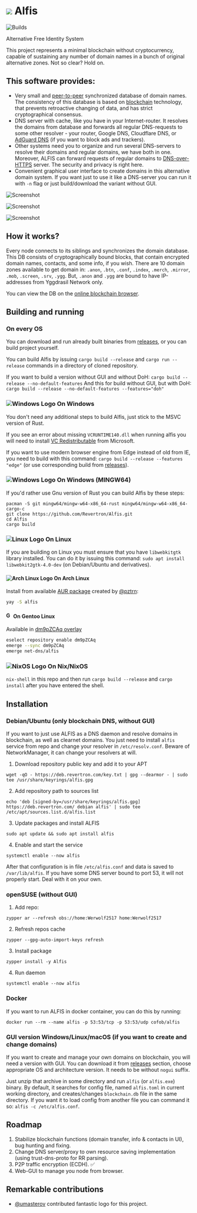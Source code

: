 # ![](/img/logo/32px.png) Alfis

![Builds](https://github.com/Revertron/Alfis/actions/workflows/rust_build_and_test.yml/badge.svg)

Alternative Free Identity System

This project represents a minimal blockchain without cryptocurrency, capable of sustaining any number of domain names in a bunch of original alternative zones.
Not so clear? Hold on.

## This software provides:
- Very small and [peer-to-peer](https://en.wikipedia.org/wiki/Peer-to-peer) synchronized database of domain names.
The consistency of this database is based on [blockchain](https://en.wikipedia.org/wiki/Blockchain) technology, that prevents retroactive changing of data, and has strict cryptographical consensus.
- DNS server with cache, like you have in your Internet-router. It resolves the domains from database and forwards all regular DNS-requests to some other resolver - your router, Google DNS, Cloudflare DNS, or [AdGuard DNS](https://dns.adguard.com/) (if you want to block ads and trackers).
- Other systems need you to organize and run several DNS-servers to resolve their domains and regular domains, we have both in one.
Moreover, ALFIS can forward requests of regular domains to [DNS-over-HTTPS](https://en.wikipedia.org/wiki/DNS_over_HTTPS) server. The security and privacy is right here.
- Convenient graphical user interface to create domains in this alternative domain system. If you want just to use it like a DNS-server you can run it with `-n` flag or just build/download the variant without GUI.


![Screenshot](img/keys.png)

![Screenshot](img/domains2.png)

![Screenshot](img/domains.png)

## How it works?
Every node connects to its siblings and synchronizes the domain database.
This DB consists of cryptographically bound blocks, that contain encrypted domain names, contacts, and some info, if you wish.
There are 10 domain zones available to get domain in:
`.anon`, `.btn`, `.conf`, `.index`, `.merch`, `.mirror`, `.mob`, `.screen`, `.srv`, `.ygg`.
But, `.anon` and `.ygg` are bound to have IP-addresses from Yggdrasil Network only.

You can view the DB on the [online blockchain browser](https://viewer.alfis.name).

## Building and running

### On every OS
You can download and run already built binaries from [releases](https://github.com/Revertron/Alfis/releases), or you can build project yourself.

You can build Alfis by issuing `cargo build --release` and `cargo run --release` commands in a directory of cloned repository.

If you want to build a version without GUI and without DoH:
`cargo build --release --no-default-features`
And this for build without GUI, but with DoH:
`cargo build --release --no-default-features --features="doh"`

### ![Windows Logo](/img/windows.svg) On Windows
You don't need any additional steps to build Alfis, just stick to the MSVC version of Rust.

If you see an error about missing `VCRUNTIME140.dll` when running alfis you will need to install [VC Redistributable](https://www.microsoft.com/en-us/download/details.aspx?id=52685) from Microsoft.

If you want to use modern browser engine from Edge instead of old from IE, you need to build with this command: `cargo build --release --features "edge"` (or use corresponding build from [releases](https://github.com/Revertron/Alfis/releases)).

### ![Windows Logo](/img/windows.svg) On Windows (MINGW64)
If you'd rather use Gnu version of Rust you can build Alfis by these steps:
```
pacman -S git mingw64/mingw-w64-x86_64-rust mingw64/mingw-w64-x86_64-cargo-c
git clone https://github.com/Revertron/Alfis.git
cd Alfis
cargo build
```

### ![Linux Logo](/img/linux.svg) On Linux
If you are building on Linux you must ensure that you have `libwebkitgtk` library installed.
You can do it by issuing this command: `sudo apt install libwebkit2gtk-4.0-dev` (on Debian/Ubuntu and derivatives).

#### ![Arch Linux Logo](/img/archlinux.svg) On Arch Linux

Install from available [AUR package](https://aur.archlinux.org/packages/alfis) created by [@pztrn](https://github.com/pztrn):

```sh
yay -S alfis
```

####  <img src="https://www.gentoo.org/assets/img/logo/icon-192.png" alt="Gentoo Logo" width=16 height=16> On Gentoo Linux

Available in [dm9pZCAq overlay](https://github.com/gentoo-mirror/dm9pZCAq)
```sh
eselect repository enable dm9pZCAq
emerge --sync dm9pZCAq
emerge net-dns/alfis
```

### ![NixOS Logo](https://nixos.org/favicon.ico) On Nix/NixOS
`nix-shell` in this repo and then run `cargo build --release` and `cargo install` after you have entered the shell.

## Installation

### Debian/Ubuntu (only blockchain DNS, without GUI)
If you want to just use ALFIS as a DNS daemon and resolve domains in blockchain, as well as clearnet domains.
You just need to install `alfis` service from repo and change your resolver in `/etc/resolv.conf`.
Beware of NetworkManager, it can change your resolvers at will.

1. Download repository public key and add it to your APT
```
wget -qO - https://deb.revertron.com/key.txt | gpg --dearmor - | sudo tee /usr/share/keyrings/alfis.gpg
```
2. Add repository path to sources list
```
echo 'deb [signed-by=/usr/share/keyrings/alfis.gpg] https://deb.revertron.com/ debian alfis' | sudo tee /etc/apt/sources.list.d/alfis.list
```
3. Update packages and install ALFIS
```
sudo apt update && sudo apt install alfis
```
4. Enable and start the service
```
systemctl enable --now alfis
```
After that configuration is in file `/etc/alfis.conf` and data is saved to `/var/lib/alfis`.
If you have some DNS server bound to port 53, it will not properly start. Deal with it on your own.

### openSUSE (without GUI)
1. Add repo:
```
zypper ar --refresh obs://home:Werwolf2517 home:Werwolf2517
```
2. Refresh repos cache
```
zypper --gpg-auto-import-keys refresh
```
3. Install package
```
zypper install -y Alfis
```
4. Run daemon
```
systemctl enable --now alfis
```
### Docker
If you want to run ALFIS in docker container, you can do this by running:
```shell
docker run --rm --name alfis -p 53:53/tcp -p 53:53/udp cofob/alfis
```

### GUI version Windows/Linux/macOS (if you want to create and change domains)
If you want to create and manage your own domains on blockchain, you will need a version with GUI.
You can download it from [releases](https://github.com/Revertron/Alfis/releases) section, choose appropriate OS and architecture version.
It needs to be without `nogui` suffix.

Just unzip that archive in some directory and run `alfis` (or `alfis.exe`) binary.
By default, it searches for config file, named `alfis.toml` in current working directory, and creates/changes `blockchain.db` file in the same directory.
If you want it to load config from another file you can command it so: `alfis -c /etc/alfis.conf`.

## Roadmap
1. Stabilize blockchain functions (domain transfer, info & contacts in UI), bug hunting and fixing.
2. Change DNS server/proxy to own resource saving implementation (using trust-dns-proto for RR parsing).
3. P2P traffic encryption (ECDH). ✅
4. Web-GUI to manage you node from browser.

## Remarkable contributions
* [@umasterov](https://github.com/umasterov) contributed fantastic logo for this project.
